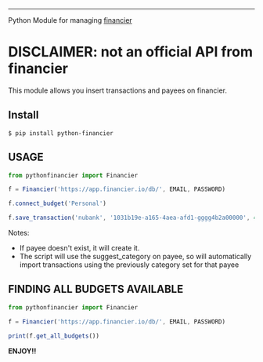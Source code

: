 ---------
Python Module for managing [financier](https://financier.io/)

DISCLAIMER: not an official API from financier
============

This module allows you insert transactions and payees on financier.

Install
------------------
```console
$ pip install python-financier
```

USAGE
----------------

```js
from pythonfinancier import Financier

f = Financier('https://app.financier.io/db/', EMAIL, PASSWORD)

f.connect_budget('Personal')

f.save_transaction('nubank', '1031b19e-a165-4aea-afd1-gggg4b2a00000', 400, '2017-10-10', 'Carrefour', 'teste memo') #acount, id, value, date, payee, memo

```

Notes: 
- If payee doesn't exist, it will create it.
- The script will use the suggest_category on payee, so will automatically import transactions using the previously category set for that payee

FINDING ALL BUDGETS AVAILABLE
----------------


```js
from pythonfinancier import Financier

f = Financier('https://app.financier.io/db/', EMAIL, PASSWORD)

print(f.get_all_budgets())


```

**ENJOY!!**
